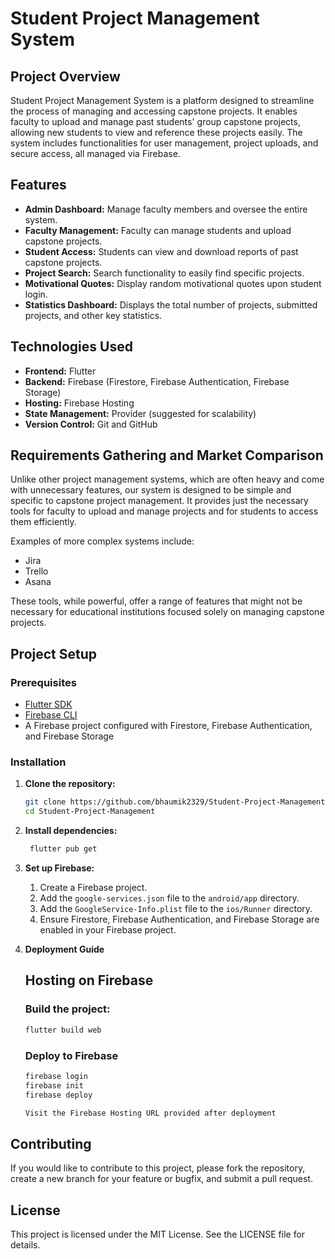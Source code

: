 # Student Project Management System

## Project Overview

Student Project Management System is a platform designed to streamline the process of managing and accessing capstone projects. It enables faculty to upload and manage past students' group capstone projects, allowing new students to view and reference these projects easily. The system includes functionalities for user management, project uploads, and secure access, all managed via Firebase.

## Features

- **Admin Dashboard:** Manage faculty members and oversee the entire system.
- **Faculty Management:** Faculty can manage students and upload capstone projects.
- **Student Access:** Students can view and download reports of past capstone projects.
- **Project Search:** Search functionality to easily find specific projects.
- **Motivational Quotes:** Display random motivational quotes upon student login.
- **Statistics Dashboard:** Displays the total number of projects, submitted projects, and other key statistics.

## Technologies Used

- **Frontend:** Flutter
- **Backend:** Firebase (Firestore, Firebase Authentication, Firebase Storage)
- **Hosting:** Firebase Hosting
- **State Management:** Provider (suggested for scalability)
- **Version Control:** Git and GitHub

## Requirements Gathering and Market Comparison

Unlike other project management systems, which are often heavy and come with unnecessary features, our system is designed to be simple and specific to capstone project management. It provides just the necessary tools for faculty to upload and manage projects and for students to access them efficiently.

Examples of more complex systems include:
- Jira
- Trello
- Asana

These tools, while powerful, offer a range of features that might not be necessary for educational institutions focused solely on managing capstone projects.

## Project Setup

### Prerequisites

- [Flutter SDK](https://flutter.dev/docs/get-started/install)
- [Firebase CLI](https://firebase.google.com/docs/cli#install_the_firebase_cli)
- A Firebase project configured with Firestore, Firebase Authentication, and Firebase Storage

### Installation

1. **Clone the repository:**
   ```bash
   git clone https://github.com/bhaumik2329/Student-Project-Management.git
   cd Student-Project-Management

   ```
2. **Install dependencies:**
   ```bash
    flutter pub get
   ```
3. **Set up Firebase:**
    1. Create a Firebase project.
    2. Add the `google-services.json` file to the `android/app` directory.
    3. Add the `GoogleService-Info.plist` file to the `ios/Runner` directory.
    4. Ensure Firestore, Firebase Authentication, and Firebase Storage are enabled in your Firebase project.

4. **Deployment Guide**

    ## Hosting on Firebase
    ### Build the project:
    ```bash
    flutter build web
    ```
    ### Deploy to Firebase
    ```bash
    firebase login
    firebase init
    firebase deploy
    ```
    ```bash
    Visit the Firebase Hosting URL provided after deployment
    ```
## Contributing

If you would like to contribute to this project, please fork the repository, create a new branch for your feature or bugfix, and submit a pull request.

## License

This project is licensed under the MIT License. See the LICENSE file for details.



